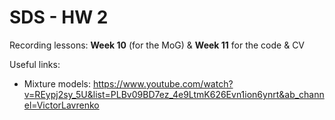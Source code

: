 # SDS - HW 2

Recording lessons: **Week 10** (for the MoG) & **Week 11** for the code & CV

Useful links:
  * Mixture models: https://www.youtube.com/watch?v=REypj2sy_5U&list=PLBv09BD7ez_4e9LtmK626Evn1ion6ynrt&ab_channel=VictorLavrenko
